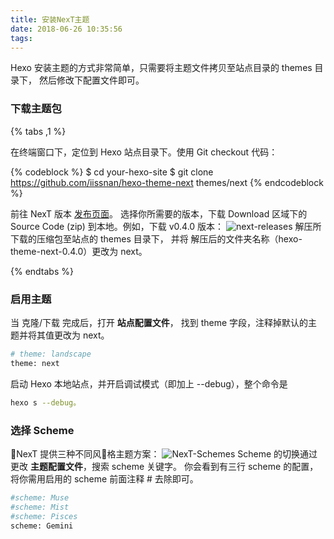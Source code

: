 ```yaml
---
title: 安装NexT主题
date: 2018-06-26 10:35:56
tags:
---
```

Hexo 安装主题的方式非常简单，只需要将主题文件拷贝至站点目录的 themes 目录下， 然后修改下配置文件即可。

### 下载主题包

{% tabs ,1 %}
<!-- tab 克隆最新版本 -->
在终端窗口下，定位到 Hexo 站点目录下。使用 Git checkout 代码：

{% codeblock %}
$ cd your-hexo-site
$ git clone https://github.com/iissnan/hexo-theme-next themes/next
{% endcodeblock %}

<!-- endtab -->
<!-- tab 下载稳定版本 -->
前往 NexT 版本 [发布页面](https://github.com/iissnan/hexo-theme-next/releases)。
选择你所需要的版本，下载 Download 区域下的 Source Code (zip) 到本地。例如，下载 v0.4.0 版本： 
![next-releases](https://theme-next.iissnan.com/uploads/five-minutes-setup/download-stable-version.png)
解压所下载的压缩包至站点的 themes 目录下， 并将 解压后的文件夹名称（hexo-theme-next-0.4.0）更改为 next。
<!-- endtab -->
{% endtabs %}

### 启用主题

当 克隆/下载 完成后，打开 **站点配置文件**， 找到 theme 字段，注释掉默认的主题并将其值更改为 next。

``` bash
# theme: landscape
theme: next
```

启动 Hexo 本地站点，并开启调试模式（即加上 --debug），整个命令是 

``` bash
hexo s --debug。 
```

### 选择 Scheme

NexT 提供三种不同风格主题方案：
![NexT-Schemes](https://theme-next.iissnan.com/assets/img/NextSchemes3.png)
Scheme 的切换通过更改 **主题配置文件**，搜索 scheme 关键字。 你会看到有三行 scheme 的配置，将你需用启用的 scheme 前面注释 # 去除即可。

``` bash
#scheme: Muse
#scheme: Mist
#scheme: Pisces
scheme: Gemini
```


